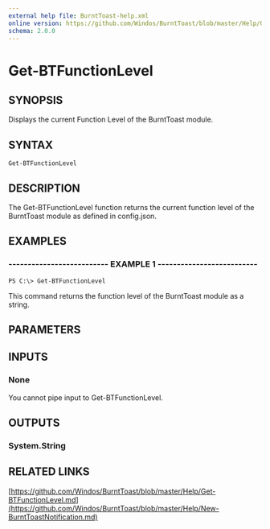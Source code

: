 ```yaml
---
external help file: BurntToast-help.xml
online version: https://github.com/Windos/BurntToast/blob/master/Help/Get-BTFunctionLevel.md
schema: 2.0.0
---
```


# Get-BTFunctionLevel

## SYNOPSIS
Displays the current Function Level of the BurntToast module.

## SYNTAX

```
Get-BTFunctionLevel
```

## DESCRIPTION
The Get-BTFunctionLevel function returns the current function level of the BurntToast module as defined in config.json.

## EXAMPLES

### -------------------------- EXAMPLE 1 --------------------------
```
PS C:\> Get-BTFunctionLevel
```

This command returns the function level of the BurntToast module as a string.

## PARAMETERS

## INPUTS

### None

You cannot pipe input to Get-BTFunctionLevel.

## OUTPUTS

### System.String

## RELATED LINKS

[https://github.com/Windos/BurntToast/blob/master/Help/Get-BTFunctionLevel.md](https://github.com/Windos/BurntToast/blob/master/Help/New-BurntToastNotification.md)

